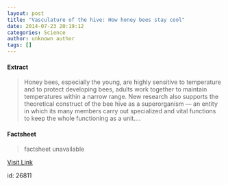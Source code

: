 ```yaml
---
layout: post
title: "Vasculature of the hive: How honey bees stay cool"
date: 2014-07-23 20:19:12
categories: Science
author: unknown author
tags: []
---
```



#### Extract
>Honey bees, especially the young, are highly sensitive to temperature and to protect developing bees, adults work together to maintain temperatures within a narrow range. New research also supports the theoretical construct of the bee hive as a superorganism — an entity in which its many members carry out specialized and vital functions to keep the whole functioning as a unit....

#### Factsheet
>factsheet unavailable

[Visit Link](http://feeds.sciencedaily.com/~r/sciencedaily/~3/4-UGy4tUVjA/140723161912.htm)

id:   26811


